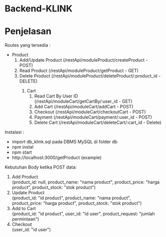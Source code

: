 # Backend-KLINK

# Penjelasan #
Routes yang tersedia : <br>
<ul>
    <li> Product 
        <ol>
            <li> Add/Update Product (/restApi/moduleProduct/createProduct - POST) </li>
            <li> Read Product (/restApi/moduleProduct/getProduct - GET) </li>
            <li> Delete Product (/restApi/moduleProduct/deleteProduct/:product_id - DELETE) </li>
        <ol>
    </li>
    <li> Cart 
        <ol>
            <li> Read Cart By User ID (/restApi/moduleCart/getCartBy/:user_id - GET) </li>
            <li> Add Cart (/restApi/moduleCart/addCart - POST) </li>
            <li> Checkout (/restApi/moduleCart/checkoutCart - POST) </li>
            <li> Payment (/restApi/moduleCart/payment/:user_id - POST) </li>
            <li> Delete Cart (/restApi/moduleCart/deleteCart/:cart_id - Delete) </li>
        <ol>
    </li>
</ul>

Instalasi : <br>
<ul>
    <li>import db_klink.sql pada DBMS MySQL di folder db</li>
    <li>npm instal</li>
    <li>npm start</li>
    <li>http://localhost:3000/getProduct (example)</li>
</ul>

Kebutuhan Body ketika POST data: <br>
1. Add Product <br>
    (product_id: null, product_name: "nama product", product_price: "harga product", product_stock: "stok product") <br>
2. Update Product <br>
    (product_id: "id product", product_name: "nama product", product_price: "harga product", product_stock: "stok product") <br>
3. Add to Cart <br>
    (product_id: "id product", user_id: "id user", product_request: "jumlah permintaan") <br>
4. Checkout <br>
    (user_id: "id user")